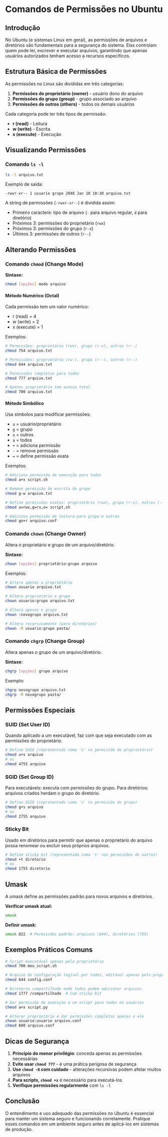 # Comandos de Permissões no Ubuntu

## Introdução

No Ubuntu (e sistemas Linux em geral), as permissões de arquivos e diretórios são fundamentais para a segurança do sistema. Elas controlam quem pode ler, escrever e executar arquivos, garantindo que apenas usuários autorizados tenham acesso a recursos específicos.

## Estrutura Básica de Permissões

As permissões no Linux são divididas em três categorias:

1. **Permissões do proprietário (owner)** - usuário dono do arquivo
2. **Permissões do grupo (group)** - grupo associado ao arquivo
3. **Permissões de outros (others)** - todos os demais usuários

Cada categoria pode ter três tipos de permissão:
- **r (read)** - Leitura
- **w (write)** - Escrita
- **x (execute)** - Execução

## Visualizando Permissões

### Comando `ls -l`

```bash
ls -l arquivo.txt
```

Exemplo de saída:
```
-rwxr-xr-- 1 usuario grupo 2048 Jan 10 10:30 arquivo.txt
```

A string de permissões (`-rwxr-xr--`) é dividida assim:
- Primeiro caractere: tipo de arquivo (`-` para arquivo regular, `d` para diretório)
- Próximos 3: permissões do proprietário (`rwx`)
- Próximos 3: permissões do grupo (`r-x`)
- Últimos 3: permissões de outros (`r--`)

## Alterando Permissões

### Comando `chmod` (Change Mode)

**Sintaxe:**
```bash
chmod [opções] modo arquivo
```

#### Método Numérico (Octal)

Cada permissão tem um valor numérico:
- r (read) = 4
- w (write) = 2
- x (execute) = 1

Exemplos:
```bash
# Permissões: proprietário (rwx), grupo (r-x), outros (r--)
chmod 754 arquivo.txt

# Permissões: proprietário (rw-), grupo (r--), outros (r--)
chmod 644 arquivo.txt

# Permissões completas para todos
chmod 777 arquivo.txt

# Apenas proprietário tem acesso total
chmod 700 arquivo.txt
```

#### Método Simbólico

Usa símbolos para modificar permissões:
- `u` = usuário/proprietário
- `g` = grupo
- `o` = outros
- `a` = todos
- `+` = adiciona permissão
- `-` = remove permissão
- `=` = define permissão exata

Exemplos:
```bash
# Adiciona permissão de execução para todos
chmod a+x script.sh

# Remove permissão de escrita do grupo
chmod g-w arquivo.txt

# Define permissões exatas: proprietário (rwx), grupo (r-x), outros (---)
chmod u=rwx,g=rx,o= script.sh

# Adiciona permissão de leitura para grupo e outros
chmod go+r arquivo.conf
```

### Comando `chown` (Change Owner)

Altera o proprietário e grupo de um arquivo/diretório.

**Sintaxe:**
```bash
chown [opções] proprietário:grupo arquivo
```

Exemplos:
```bash
# Altera apenas o proprietário
chown usuario arquivo.txt

# Altera proprietário e grupo
chown usuario:grupo arquivo.txt

# Altera apenas o grupo
chown :novogrupo arquivo.txt

# Altera recursivamente (para diretórios)
chown -R usuario:grupo pasta/
```

### Comando `chgrp` (Change Group)

Altera apenas o grupo de um arquivo/diretório.

**Sintaxe:**
```bash
chgrp [opções] grupo arquivo
```

Exemplo:
```bash
chgrp novogrupo arquivo.txt
chgrp -R novogrupo pasta/
```

## Permissões Especiais

### SUID (Set User ID)

Quando aplicado a um executável, faz com que seja executado com as permissões do proprietário.

```bash
# Define SUID (representado como 's' na permissão do proprietário)
chmod u+s arquivo
# ou
chmod 4755 arquivo
```

### SGID (Set Group ID)

Para executáveis: executa com permissões do grupo.
Para diretórios: arquivos criados herdam o grupo do diretório.

```bash
# Define SGID (representado como 's' na permissão do grupo)
chmod g+s arquivo
# ou
chmod 2755 arquivo
```

### Sticky Bit

Usado em diretórios para permitir que apenas o proprietário do arquivo possa renomear ou excluir seus próprios arquivos.

```bash
# Define sticky bit (representado como 't' nas permissões de outros)
chmod +t diretorio
# ou
chmod 1755 diretorio
```

## Umask

A umask define as permissões padrão para novos arquivos e diretórios.

**Verificar umask atual:**
```bash
umask
```

**Definir umask:**
```bash
umask 022  # Permissões padrão: arquivos (644), diretórios (755)
```

## Exemplos Práticos Comuns

```bash
# Script executável apenas pelo proprietário
chmod 700 meu_script.sh

# Arquivo de configuração legível por todos, editável apenas pelo proprietário
chmod 644 config.conf

# Diretório compartilhado onde todos podem adicionar arquivos
chmod 1777 /compartilhado  # Com sticky bit

# Dar permissão de execução a um script para todos os usuários
chmod a+x script.py

# Alterar proprietário e dar permissões completas apenas a ele
chown usuario:usuario arquivo.conf
chmod 600 arquivo.conf
```

## Dicas de Segurança

1. **Princípio do menor privilégio**: conceda apenas as permissões necessárias
2. **Evite usar `chmod 777`** - é uma prática perigosa de segurança
3. **Use `chmod -R` com cuidado** - alterações recursivas podem afetar muitos arquivos
4. **Para scripts, `chmod +x`** é necessário para executá-los
5. **Verifique permissões regularmente** com `ls -l`

## Conclusão

O entendimento e uso adequado das permissões no Ubuntu é essencial para manter um sistema seguro e funcionando corretamente. Pratique esses comandos em um ambiente seguro antes de aplicá-los em sistemas de produção.
